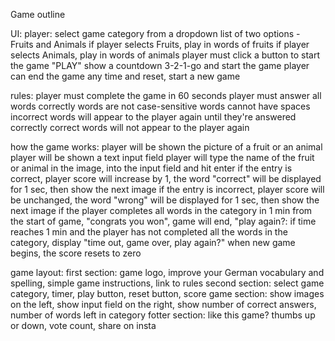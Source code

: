 

Game outline

UI:
player: select game category from a dropdown list of two options - Fruits and Animals
    if player selects Fruits, play in words of fruits
    if player selects Animals, play in words of animals
    player must click a button to start the game "PLAY"
    show a countdown 3-2-1-go and start the game 
    player can end the game any time and reset, start a new game

rules:
    player must complete the game in 60 seconds
    player must answer all words correctly
    words are not case-sensitive
    words cannot have spaces
    incorrect words will appear to the player again until they're answered correctly
    correct words will not appear to the player again
   
how the game works:
    player will be shown the picture of a fruit or an animal
    player will be shown a text input field
    player will type the name of the fruit or animal in the image, into the input field and hit enter
    if the entry is correct, player score will increase by 1, the word "correct" will be displayed for 1 sec, then show the next image
    if the entry is incorrect, player score will be unchanged, the word "wrong" will be displayed for 1 sec, then show the next image
    if the player completes all words in the category in 1 min from the start of game, "congrats you won", game will end, "play again?:
    if time reaches 1 min and the player has not completed all the words in the category, display "time out, game over, play again?"
    when new game begins, the score resets to zero
    

game layout:
    first section: game logo, improve your German vocabulary and spelling, simple game instructions, link to rules
    second section: select game category, timer, play button, reset button, score
    game section: show images on the left, show input field on the right, show number of correct answers, number of words left in category
    fotter section: like this game? thumbs up or down, vote count, share on insta


